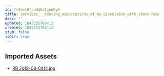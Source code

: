 ```yaml
---
id: tc9delNtcnUqUifpeuNym
title: Services_ _testing_expectations_of_me_discussion_with_stacy Resources
desc: ''
updated: 1645225706413
created: 1645225706413
stub: false
isDir: true
---
```

## Imported Assets
- [RB 2018-08-0414.jpg](/assets/rb-2018-08-0414-MVwxWU9XPwyn.jpg)
